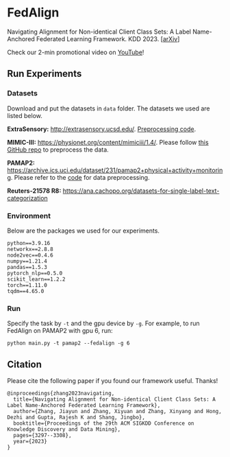# FedAlign
Navigating Alignment for Non-identical Client Class Sets: A Label Name-Anchored Federated Learning Framework. KDD 2023. [[arXiv](https://arxiv.org/pdf/2301.00489.pdf)]

Check our 2-min promotional video on [YouTube](https://www.youtube.com/watch?app=desktop&v=kXkgOGwbbUs&feature=youtu.be)!

## Run Experiments
### Datasets
Download and put the datasets in `data` folder. The datasets we used are listed below.

**ExtraSensory:** http://extrasensory.ucsd.edu/. [Preprocessing code](https://github.com/jiayunz/FedAlign/blob/main/dataset/preprocessing/extrasensory.py).

**MIMIC-III:** https://physionet.org/content/mimiciii/1.4/. Please follow [this GitHub repo](https://github.com/SmokeShine/Convolutional-Attention-forMultiLabel-classification-CAML) to preprocess the data.

**PAMAP2:** https://archive.ics.uci.edu/dataset/231/pamap2+physical+activity+monitoring. Please refer to the [code](https://github.com/jiayunz/FedAlign/issues/1#issuecomment-1646515198) for data preprocessing.

**Reuters-21578 R8:** https://ana.cachopo.org/datasets-for-single-label-text-categorization

### Environment
Below are the packages we used for our experiments.
```
python==3.9.16
networkx==2.8.8
node2vec==0.4.6
numpy==1.21.4
pandas==1.5.3
pytorch_nlp==0.5.0
scikit_learn==1.2.2
torch==1.11.0
tqdm==4.65.0
```
### Run
Specify the task by `-t` and the gpu device by `-g`. For example, to run FedAlign on PAMAP2 with gpu 6, run:
```
python main.py -t pamap2 --fedalign -g 6
```

## Citation
Please cite the following paper if you found our framework useful. Thanks!
```
@inproceedings{zhang2023navigating,
  title={Navigating Alignment for Non-identical Client Class Sets: A Label Name-Anchored Federated Learning Framework},
  author={Zhang, Jiayun and Zhang, Xiyuan and Zhang, Xinyang and Hong, Dezhi and Gupta, Rajesh K and Shang, Jingbo},
  booktitle={Proceedings of the 29th ACM SIGKDD Conference on Knowledge Discovery and Data Mining},
  pages={3297--3308},
  year={2023}
}
```
